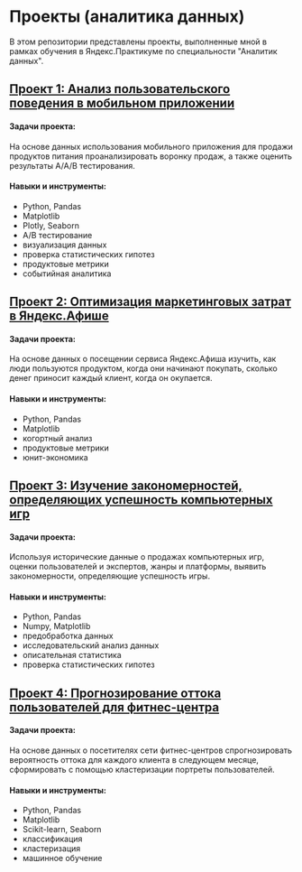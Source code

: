 # Проекты (аналитика данных)
В этом репозитории представлены проекты, выполненные мной в рамках обучения в Яндекс.Практикуме по специальности "Аналитик данных".

## [Проект 1: Анализ пользовательского поведения в мобильном приложении](https://github.com/Krashakov/projects/tree/main/mobile_app)
#### Задачи проекта:
На основе данных использования мобильного приложения для продажи продуктов питания проанализировать воронку продаж,
а также оценить результаты А/А/В тестирования.
#### Навыки и инструменты:
- Python, Pandas
- Matplotlib
- Plotly, Seaborn
- A/B тестирование
- визуализация данных
- проверка статистических гипотез
- продуктовые метрики
- событийная аналитика

## [Проект 2: Оптимизация маркетинговых затрат в Яндекс.Афише](https://github.com/Krashakov/projects/tree/main/yandex_afisha)
#### Задачи проекта: 
На основе данных о посещении сервиса Яндекс.Афиша изучить, как люди пользуются продуктом, когда они начинают покупать,
сколько денег приносит каждый клиент, когда он окупается.
#### Навыки и инструменты:
- Python, Pandas
- Matplotlib
- когортный анализ
- продуктовые метрики
- юнит-экономика

## [Проект 3: Изучение закономерностей, определяющих успешность компьютерных игр](https://github.com/Krashakov/projects/tree/main/console_games)
#### Задачи проекта:
Используя исторические данные о продажах компьютерных игр, оценки пользователей и экспертов, жанры и платформы,
выявить закономерности, определяющие успешность игры.
#### Навыки и инструменты:
- Python, Pandas
- Numpy, Matplotlib
- предобработка данных
- исследовательский анализ данных
- описательная статистика 
- проверка статистических гипотез

## [Проект 4: Прогнозирование оттока пользователей для фитнес-центра](https://github.com/Krashakov/projects/tree/main/fitness_centre)
#### Задачи проекта:
На основе данных о посетителях сети фитнес-центров спрогнозировать вероятность оттока для каждого клиента в следующем месяце,
сформировать с помощью кластеризации портреты пользователей.
#### Навыки и инструменты:
- Python, Pandas
- Matplotlib
- Scikit-learn, Seaborn
- классификация
- кластеризация
- машинное обучение

 
